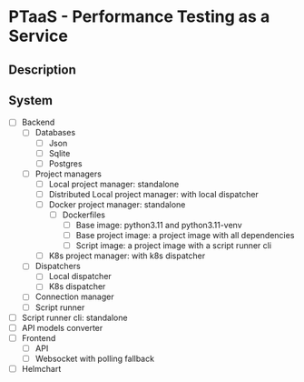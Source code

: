 # PTaaS - Performance Testing as a Service

## Description


## System
- [ ] Backend
    - [ ] Databases
        - [ ] Json
        - [ ] Sqlite
        - [ ] Postgres
    - [ ] Project managers
        - [ ] Local project manager: standalone
        - [ ] Distributed Local project manager: with local dispatcher
        - [ ] Docker project manager: standalone
            - [ ] Dockerfiles
                - [ ] Base image: python3.11 and python3.11-venv
                - [ ] Base project image: a project image with all dependencies
                - [ ] Script image: a project image with a script runner cli
        - [ ] K8s project manager: with k8s dispatcher
    - [ ] Dispatchers
        - [ ] Local dispatcher
        - [ ] K8s dispatcher
    - [ ] Connection manager
    - [ ] Script runner
- [ ] Script runner cli: standalone
- [ ] API models converter
- [ ] Frontend
    - [ ] API
    - [ ] Websocket with polling fallback
- [ ] Helmchart
